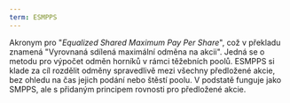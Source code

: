 ```yaml
---
term: ESMPPS
---
```


Akronym pro "*Equalized Shared Maximum Pay Per Share*", což v překladu znamená "Vyrovnaná sdílená maximální odměna na akcii". Jedná se o metodu pro výpočet odměn horníků v rámci těžebních poolů. ESMPPS si klade za cíl rozdělit odměny spravedlivě mezi všechny předložené akcie, bez ohledu na čas jejich podání nebo štěstí poolu. V podstatě funguje jako SMPPS, ale s přidaným principem rovnosti pro předložené akcie.